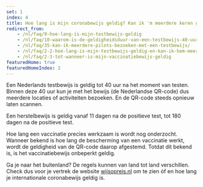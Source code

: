 ```yaml
---
set: 1
index: 4
title: Hoe lang is mijn coronabewijs geldig? Kan ik 'm meerdere keren gebruiken?	
redirect_from: 
    - /nl/faq/9-hoe-lang-is-mijn-testbewijs-geldig
    - /nl/faq/10-waarom-is-de-geldigheidsduur-van-een-testbewijs-40-uur
    - /nl/faq/35-kan-ik-meerdere-pilots-bezoeken-met-een-testbewijs/
    - /nl/faq/2-2-hoe-lang-is-mijn-testbewijs-geldig-en-kan-ik-hem-meerdere-keren-gebruiken
    - /nl/faq/2-3-tot-wanneer-is-mijn-vaccinatiebewijs-geldig
featuredHome: true
featuredHomeIndex: 2
---
```

Een Nederlands testbewijs is geldig tot 40 uur na het moment van testen. Binnen deze 40 uur kun je met het bewijs (de Nederlandse QR-code) dus meerdere locaties of activiteiten bezoeken. En de QR-code steeds opnieuw laten scannen. 

Een herstelbewijs is geldig vanaf 11 dagen na de positieve test, tot 180 dagen na de positieve test. 

Hoe lang een vaccinatie precies werkzaam is wordt nog onderzocht. Wanneer bekend is hoe lang de bescherming van een vaccinatie werkt, wordt de geldigheid van de QR-code daarop afgestemd. Totdat dit bekend is, is het vaccinatiebewijs onbeperkt geldig.

Ga je naar het buitenland? De regels kunnen van land tot land verschillen. Check dus voor je vertrek de website <a href="https://www.wijsopreis.nl" target="_blank" rel="noreferrer noopener">wijsopreis.nl</a> om te zien óf en hoe lang je internationale coronabewijs geldig is.
